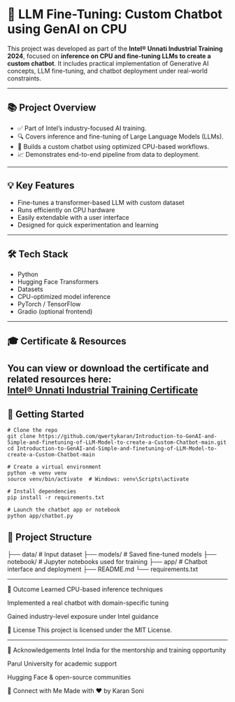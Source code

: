 # 🤖 LLM Fine-Tuning: Custom Chatbot using GenAI on CPU

This project was developed as part of the **Intel® Unnati Industrial Training 2024**, focused on **inference on CPU and fine-tuning LLMs to create a custom chatbot**. It includes practical implementation of Generative AI concepts, LLM fine-tuning, and chatbot deployment under real-world constraints.

---

## 📚 Project Overview

- ✅ Part of Intel’s industry-focused AI training.
- 🔍 Covers inference and fine-tuning of Large Language Models (LLMs).
- 💬 Builds a custom chatbot using optimized CPU-based workflows.
- 📈 Demonstrates end-to-end pipeline from data to deployment.

---
## 💡 Key Features

- Fine-tunes a transformer-based LLM with custom dataset  
- Runs efficiently on CPU hardware  
- Easily extendable with a user interface  
- Designed for quick experimentation and learning
---
## 🛠️ Tech Stack

- Python
- Hugging Face Transformers
- Datasets
- CPU-optimized model inference
- PyTorch / TensorFlow
- Gradio (optional frontend)

---
## 🎓 Certificate & Resources

You can view or download the certificate and related resources here:  
[Intel® Unnati Industrial Training Certificate](https://drive.google.com/file/d/10FFmDTDMJVXHAhu57LemLZpmD-7Qj5UD/view?usp=sharing)
---
## 🚀 Getting Started

```
# Clone the repo
git clone https://github.com/qwertykaran/Introduction-to-GenAI-and-Simple-and-finetuning-of-LLM-Model-to-create-a-Custom-Chatbot-main.git
cd Introduction-to-GenAI-and-Simple-and-finetuning-of-LLM-Model-to-create-a-Custom-Chatbot-main

# Create a virtual environment
python -m venv venv
source venv/bin/activate  # Windows: venv\Scripts\activate

# Install dependencies
pip install -r requirements.txt

# Launch the chatbot app or notebook
python app/chatbot.py
```
## 📁 Project Structure

├── data/                 # Input dataset
├── models/               # Saved fine-tuned models
├── notebook/             # Jupyter notebooks used for training
├── app/                  # Chatbot interface and deployment
├── README.md
└── requirements.txt

---

🧪 Outcome
Learned CPU-based inference techniques

Implemented a real chatbot with domain-specific tuning

Gained industry-level exposure under Intel guidance

📄 License
This project is licensed under the MIT License.

---

🙌 Acknowledgements
Intel India for the mentorship and training opportunity

Parul University for academic support

Hugging Face & open-source communities


🔗 Connect with Me
Made with ❤️ by Karan Soni
